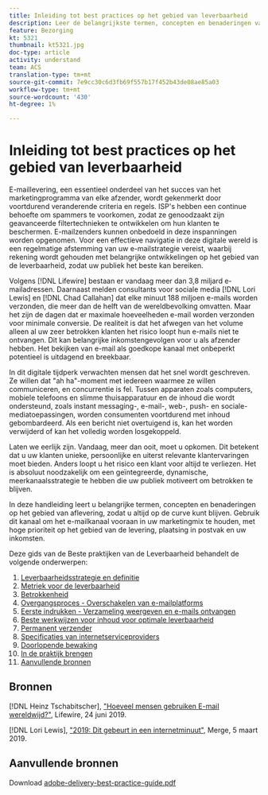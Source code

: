 ```yaml
---
title: Inleiding tot best practices op het gebied van leverbaarheid
description: Leer de belangrijkste termen, concepten en benaderingen van de leverbaarheid om u in staat te stellen uw marketingprogramma te laten slagen.
feature: Bezorging
kt: 5321
thumbnail: kt5321.jpg
doc-type: article
activity: understand
team: ACS
translation-type: tm+mt
source-git-commit: 7e9cc30c6d3fb69f557b17f452b43de08ae85a03
workflow-type: tm+mt
source-wordcount: '430'
ht-degree: 1%

---
```



# Inleiding tot best practices op het gebied van leverbaarheid

E-maillevering, een essentieel onderdeel van het succes van het marketingprogramma van elke afzender, wordt gekenmerkt door voortdurend veranderende criteria en regels. ISP&#39;s hebben een continue behoefte om spammers te voorkomen, zodat ze genoodzaakt zijn geavanceerde filtertechnieken te ontwikkelen om hun klanten te beschermen. E-mailzenders kunnen onbedoeld in deze inspanningen worden opgenomen. Voor een effectieve navigatie in deze digitale wereld is een regelmatige afstemming van uw e-mailstrategie vereist, waarbij rekening wordt gehouden met belangrijke ontwikkelingen op het gebied van de leverbaarheid, zodat uw publiek het beste kan bereiken.

Volgens [!DNL Lifewire] bestaan er vandaag meer dan 3,8 miljard e-mailadressen. Daarnaast melden consultants voor sociale media [!DNL Lori Lewis] en [!DNL Chad Callahan] dat elke minuut 188 miljoen e-mails worden verzonden, die meer dan de helft van de wereldbevolking omvatten. Maar het zijn de dagen dat er maximale hoeveelheden e-mail worden verzonden voor minimale conversie. De realiteit is dat het afwegen van het volume alleen al uw zeer betrokken klanten het risico loopt hun e-mails niet te ontvangen. Dit kan belangrijke inkomstengevolgen voor u als afzender hebben. Het bekijken van e-mail als goedkope kanaal met onbeperkt potentieel is uitdagend en breekbaar.

In dit digitale tijdperk verwachten mensen dat het snel wordt geschreven. Ze willen dat &quot;ah ha&quot;-moment met iedereen waarmee ze willen communiceren, en concurrentie is fel. Tussen apparaten zoals computers, mobiele telefoons en slimme thuisapparatuur en de inhoud die wordt ondersteund, zoals instant messaging-, e-mail-, web-, push- en sociale-mediatoepassingen, worden consumenten voortdurend met inhoud gebombardeerd. Als een bericht niet overtuigend is, kan het worden verwijderd of kan het volledig worden losgekoppeld.

Laten we eerlijk zijn. Vandaag, meer dan ooit, moet u opkomen. Dit betekent dat u uw klanten unieke, persoonlijke en uiterst relevante klantervaringen moet bieden. Anders loopt u het risico een klant voor altijd te verliezen. Het is absoluut noodzakelijk om een geïntegreerde, dynamische, meerkanaalsstrategie te hebben die uw publiek motiveert om betrokken te blijven.

In deze handleiding leert u belangrijke termen, concepten en benaderingen op het gebied van aflevering, zodat u altijd op de curve kunt blijven. Gebruik dit kanaal om het e-mailkanaal vooraan in uw marketingmix te houden, met hoge prioriteit op het gebied van de levering, plaatsing in postvak en uw inkomsten.

Deze gids van de Beste praktijken van de Leverbaarheid behandelt de volgende onderwerpen:

1. [Leverbaarheidsstrategie en definitie](/help/deliverability-strategy-and-definition.md)
2. [Metriek voor de leverbaarheid](/help/metrics/metrics-overview.md)
3. [Betrokkenheid](/help/engagement.md)
4. [Overgangsproces - Overschakelen van e-mailplatforms](/help/transition-process/switching-email-platforms.md)
5. [Eerste indrukken - Verzameling weergeven en e-mails ontvangen](/help/first-impressions/address-collection-and-list-growth.md)
6. [Beste werkwijzen voor inhoud voor optimale leverbaarheid](/help/content-best-practices-for-optimal-delivery.md)
7. [Permanent verzender](/help/sender-permanence.md)
8. [Specificaties van internetserviceproviders](/help/internet-service-provider-specifics/overview.md)
9. [Doorlopende bewaking](/help/ongoing-monitoring.md)
10. [In de praktijk brengen](/help/putting-it-in-practice/how-to-reach-success.md)
11. [Aanvullende bronnen](/help/additional-resources/general-resources.md)

## Bronnen

[!DNL Heinz Tschabitscher],  [&quot;Hoeveel mensen gebruiken E-mail wereldwijd?&quot;](https://www.lifewire.com/how-many-email-users-are-there-1171213), Lifewire, 24 juni 2019.

[!DNL Lori Lewis],  [&quot;2019: Dit gebeurt in een internetminuut&quot;](https://www.allaccess.com/merge/archive/29580/2019-this-is-what-happens-in-an-internet-minute), Merge, 5 maart 2019.

## Aanvullende bronnen

Download [adobe-delivery-best-practice-guide.pdf](/help/assets/adobe-deliverability-best-practice-guide.pdf)
